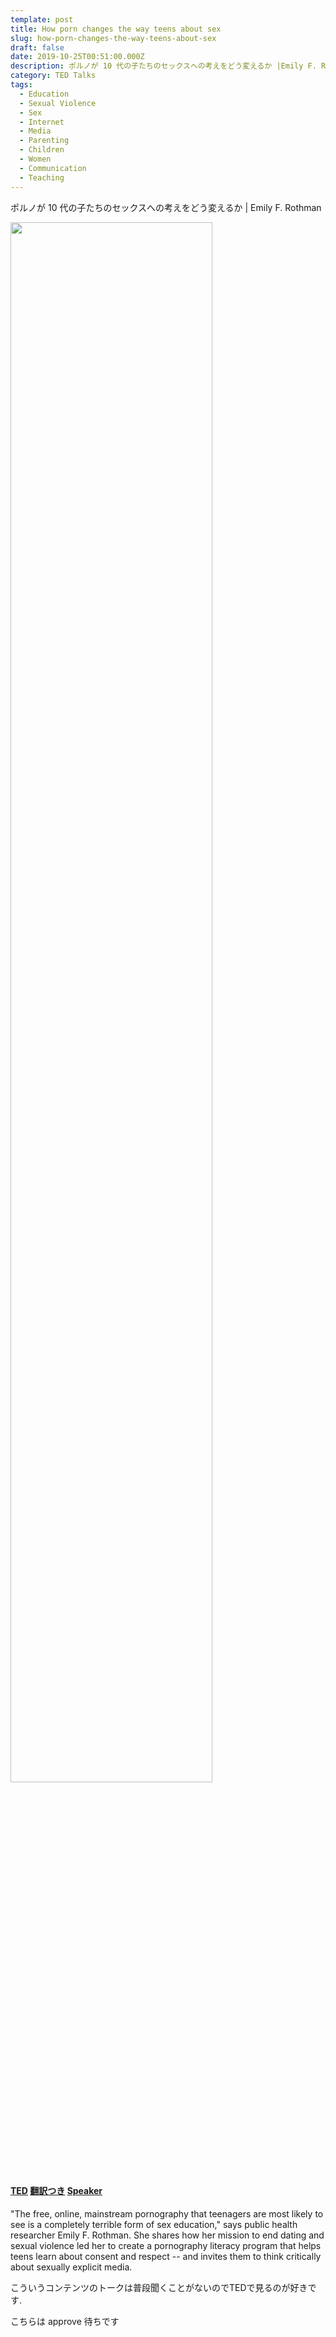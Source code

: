 ```yaml
---
template: post
title: How porn changes the way teens about sex
slug: how-porn-changes-the-way-teens-about-sex
draft: false
date: 2019-10-25T00:51:00.000Z
description: ポルノが 10 代の子たちのセックスへの考えをどう変えるか |Emily F. Rothman
category: TED Talks
tags:
  - Education
  - Sexual Violence
  - Sex
  - Internet
  - Media
  - Parenting
  - Children
  - Women
  - Communication
  - Teaching
---
```


ポルノが 10 代の子たちのセックスへの考えをどう変えるか | Emily F. Rothman

[<img src="http://img.youtube.com/vi/FhP0AfZdRZ4/0.jpg" width="80%">](https://www.ted.com/talks/emily_f_rothman_how_porn_changes_the_way_teens_think_about_sex)

#### [TED](https://www.ted.com/talks/emily_f_rothman_how_porn_changes_the_way_teens_think_about_sex) [翻訳つき](https://amara.org/en/videos/rH9SvJJmfKs2/ja/2539080/) [Speaker](https://www.ted.com/speakers/emily_rothman)

"The free, online, mainstream pornography that teenagers are most likely to see is a completely terrible form of sex education," says public health researcher Emily F. Rothman. She shares how her mission to end dating and sexual violence led her to create a pornography literacy program that helps teens learn about consent and respect -- and invites them to think critically about sexually explicit media.

こういうコンテンツのトークは普段聞くことがないのでTEDで見るのが好きです.

こちらは approve 待ちです
